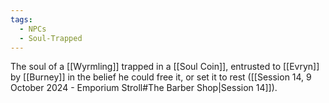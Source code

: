 ```yaml
---
tags:
  - NPCs
  - Soul-Trapped
---
```

The soul of a [[Wyrmling]] trapped in a [[Soul Coin]], entrusted to [[Evryn]] by [[Burney]] in the belief he could free it, or set it to rest ([[Session 14, 9 October 2024 - Emporium Stroll#The Barber Shop|Session 14]]).